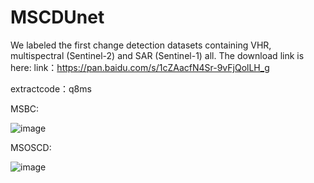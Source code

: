 # MSCDUnet
We labeled the first change detection datasets containing VHR, multispectral (Sentinel-2) and SAR (Sentinel-1) all.
The download link is here:
link：https://pan.baidu.com/s/1cZAacfN4Sr-9vFjQolLH_g 

extractcode：q8ms 

MSBC:

![image](https://user-images.githubusercontent.com/93966845/172000043-96ef4dd5-c1b6-472b-83ca-2cae9cb953b3.png)

MSOSCD:

![image](https://user-images.githubusercontent.com/93966845/172000053-c7b7d9a2-bdc5-4f77-8963-1dee9cee40a9.png)

